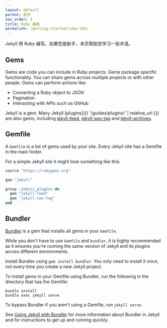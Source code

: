 ```yaml
---
layout: default
parent: 起步
nav_order: 3
title: Ruby 基础
permalink: /getting-started/ruby-101/
---
```


Jekyll 用 Ruby 编写。如果您是新手，本页帮助您学习一些术语。

## Gems

Gems are code you can include in Ruby projects. Gems package specific functionality. You can share gems across multiple projects or with other people. 
Gems can perform actions like:

* Converting a Ruby object to JSON
* Pagination
* Interacting with APIs such as GitHub

Jekyll is a gem. Many Jekyll [plugins]({{ '/guides/plugins/' | relative_url }}) are also gems, including
[jekyll-feed](https://github.com/jekyll/jekyll-feed),
[jekyll-seo-tag](https://github.com/jekyll/jekyll-seo-tag) and
[jekyll-archives](https://github.com/jekyll/jekyll-archives).

## Gemfile

A `Gemfile` is a list of gems used by your site. Every Jekyll site has a Gemfile in the main folder. 

For a simple Jekyll site it might look something like this:

```ruby
source "https://rubygems.org"

gem "jekyll"

group :jekyll_plugins do
  gem "jekyll-feed"
  gem "jekyll-seo-tag"
end
```

## Bundler

[Bundler](https://rubygems.org/gems/bundler) is a gem that installs all gems in your `Gemfile`. 

While you don't have to use `Gemfile` and `bundler`, it is highly recommended as it ensures you're running the same version of Jekyll and its plugins across different environments.

Install Bundler using `gem install bundler`. You only need to install it once, not every time you create a new Jekyll project. 

To install gems in your Gemfile using Bundler, run the following in the directory that has the Gemfile:

```
bundle install
bundle exec jekyll serve
```

To bypass Bundler if you aren't using a Gemfile, run `jekyll serve`.

See [Using Jekyll with Bundler](/tutorials/using-jekyll-with-bundler/) for more information about Bundler in Jekyll and for instructions to get up and running quickly.
